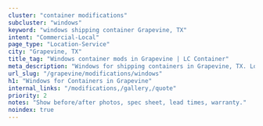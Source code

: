 ```yaml
---
cluster: "container modifications"
subcluster: "windows"
keyword: "windows shipping container Grapevine, TX"
intent: "Commercial-Local"
page_type: "Location-Service"
city: "Grapevine, TX"
title_tag: "Windows container mods in Grapevine | LC Container"
meta_description: "Windows for shipping containers in Grapevine, TX. Local fabrication & pro install. LC Container — Since 2003. Get a quote."
url_slug: "/grapevine/modifications/windows"
h1: "Windows for Containers in Grapevine"
internal_links: "/modifications,/gallery,/quote"
priority: 2
notes: "Show before/after photos, spec sheet, lead times, warranty."
noindex: true
---
```


<!-- TODO: Add unique city/inventory copy, images, and internal links here. -->
